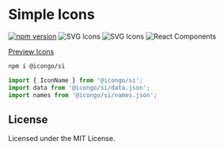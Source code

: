 Simple Icons
===

[![npm version](https://img.shields.io/npm/v/@icongo/si.svg)](https://www.npmjs.com/package/@icongo/si)
![SVG Icons](https://shields.io/badge/SVG-icons-green?logo=svg&style=flat)
![SVG Icons](https://shields.io/badge/TypeScript-Support-green?logo=TypeScript&style=flat)
![React Components](https://shields.io/badge/React-components-green?logo=react&style=flat)

[Preview Icons](http://icongo.github.io/#/icons/si)

```bash
npm i @icongo/si
```

```jsx
import { IconName } from '@icongo/si';
import data from '@icongo/si/data.json';
import names from '@icongo/si/names.json';
```

## License

Licensed under the MIT License.